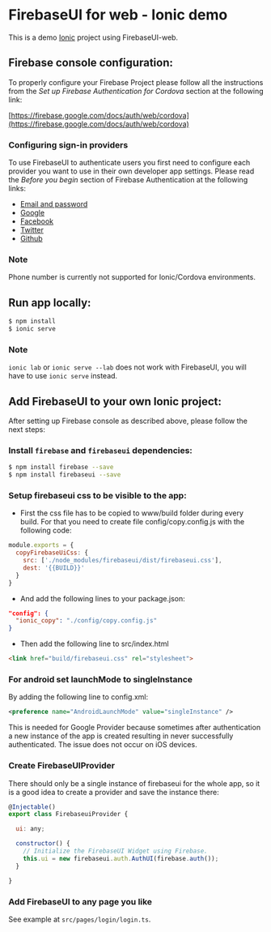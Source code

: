 # FirebaseUI for web - Ionic demo

This is a demo [Ionic](http://ionicframework.com/docs/) project using FirebaseUI-web.

## Firebase console configuration:

To properly configure your Firebase Project please follow all the
instructions from the *Set up Firebase Authentication for Cordova* section
at the following link:

[https://firebase.google.com/docs/auth/web/cordova](https://firebase.google.com/docs/auth/web/cordova)

### Configuring sign-in providers

To use FirebaseUI to authenticate users you first need to configure each
provider you want to use in their own developer app settings. Please read the
*Before you begin* section of Firebase Authentication at the following links:

- [Email and password](https://firebase.google.com/docs/auth/web/password-auth#before_you_begin)
- [Google](https://firebase.google.com/docs/auth/web/google-signin#before_you_begin)
- [Facebook](https://firebase.google.com/docs/auth/web/facebook-login#before_you_begin)
- [Twitter](https://firebase.google.com/docs/auth/web/twitter-login#before_you_begin)
- [Github](https://firebase.google.com/docs/auth/web/github-auth#before_you_begin)

### Note
Phone number is currently not supported for Ionic/Cordova environments.

## Run app locally:

```bash
$ npm install
$ ionic serve
```

### Note
`ionic lab` or `ionic serve --lab` does not work with FirebaseUI, you will
have to use `ionic serve` instead.

## Add FirebaseUI to your own Ionic project:

After setting up Firebase console as described above, please follow the next steps:

### Install `firebase` and `firebaseui` dependencies:

```bash
$ npm install firebase --save
$ npm install firebaseui --save
```

### Setup firebaseui css to be visible to the app:

- First the css file has to be copied to www/build folder during every build. 
For that you need to create file config/copy.config.js with the following code:

```javascript
module.exports = {
  copyFirebaseUiCss: {
    src: ['./node_modules/firebaseui/dist/firebaseui.css'],
    dest: '{{BUILD}}'
  }
}
```

- And add the following lines to your package.json:

```json
"config": {
  "ionic_copy": "./config/copy.config.js"
}
```

- Then add the following line to src/index.html

```HTML
<link href="build/firebaseui.css" rel="stylesheet">
```

### For android set launchMode to singleInstance

By adding the following line to config.xml:

```XML
<preference name="AndroidLaunchMode" value="singleInstance" />
```

This is needed for Google Provider because sometimes after authentication 
a new instance of the app is created resulting in never successfully
authenticated. The issue does not occur on iOS devices.

### Create FirebaseUIProvider

There should only be a single instance of firebaseui for the whole app,
so it is a good idea to create a provider and save the instance there:

```javascript
@Injectable()
export class FirebaseuiProvider {

  ui: any;

  constructor() {
    // Initialize the FirebaseUI Widget using Firebase.
    this.ui = new firebaseui.auth.AuthUI(firebase.auth());
  }

}
```

### Add FirebaseUI to any page you like

See example at `src/pages/login/login.ts`.